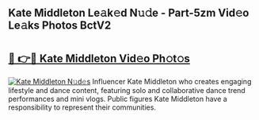 ## Kate Middleton Le𝚊k𝚎d N𝚞𝚍e - Part-5zm Vid𝚎o Le𝚊ks Photos BctV2

# <h2><a href="http://fbd4mna.evod.top/?m=Kate+Middleton">🔗 👉🔴 Kate Middleton Vid𝚎o Ph𝚘t𝚘s</a></h2>

[![Kate Middleton N𝚞d𝚎s](https://i.imgur.com/8V9OHl7.gif)](http://fbd4mna.evod.top/?m=Kate+Middleton)
Influencer Kate Middleton who creates engaging lifestyle and dance content, featuring solo and collaborative dance trend performances and mini vlogs. Public figures Kate Middleton have a responsibility to represent their communities. 
